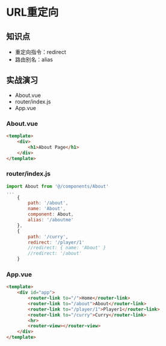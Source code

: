 URL重定向
=========

## 知识点

* 重定向指令：redirect
* 路由别名：alias

## 实战演习

* About.vue
* router/index.js
* App.vue

### About.vue

~~~html
<template>
    <div>
        <h1>About Page</h1>
    </div>
</template>
~~~

### router/index.js

~~~js
import About from '@/components/About'
...
    {
        path: '/about',
        name: 'About',
        component: About,
        alias: '/aboutme'
    },
    {
        path: '/curry',
        redirect: '/player/1'
        //redirect: { name: 'About' }
        //redirect: '/about'
    }
~~~

### App.vue

~~~html
<template>
    <div id="app">
        <router-link to="/">Home</router-link>
        <router-link to="/about">About</router-link>
        <router-link to="/player/1">Player1</router-link>
        <router-link to="/curry">Curry</router-link>
        <hr>
        <router-view></router-view>
    </div>
</template>
~~~



